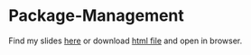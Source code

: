 # Package-Management



Find my slides [here](https://slides.com/likhith/pacman) or download [html file](https://github.com/likhith2003/Package-Management/blob/main/slides-pacman.html) and open in browser.
